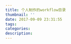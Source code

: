 ```yaml
---
title: 个人制作的workflow目录
thumbnail: ''
date: 2017-09-09 23:31:55
tags:
categories:
description:
---
```

